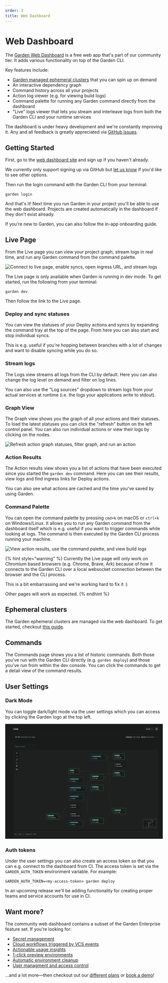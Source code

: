 ```yaml
---
order: 3
title: Web Dashboard
---
```


# Web Dashboard

The [Garden Web Dashboard](https://app.garden.io) is a free web app that's part of our community tier. It adds various functionality on top of the Garden CLI.

Key features include:

- [Garden managed ephemeral clusters](../k8s-plugins/ephemeral-k8s/README.md) that you can spin up on demand
- An interactive dependency graph
- Command history across all your projects
- Action log viewer (e.g. for viewing build logs)
- Command palette for running any Garden command directly from the dashboard
- "Live" logs viewer that lets you stream and interleave logs from both the Garden CLI and your runtime services

The dashboard is under heavy development and we're constantly improving it. Any and all feedback is greatly appreciated via [GitHub issues](https://github.com/garden-io/garden/issues/new?assignees=&labels=cloud+%F0%9F%8C%A9&projects=&template=DASHBOARD_FEEDBACK.md&title=).

## Getting Started

First, go to the [web dashboard site](https://app.garden.io/) and sign up if you haven't already.

We currently only support signing up via GitHub but [let us know](https://github.com/garden-io/garden/issues/new?assignees=&labels=cloud+%F0%9F%8C%A9&projects=&template=DASHBOARD_FEEDBACK.md&title=) if you'd like to see other options.

Then run the login command with the Garden CLI from your terminal:

```
garden login
```

And that's it! Next time you run Garden in your project you'll be able to use the web dashboard. Projects are created automatically in the dashboard if they don't exist already.

If you're new to Garden, you can also follow the in-app onboarding guide.

## Live Page

From the Live page you can view your project graph, stream logs in real time, and run any Garden command from the command palette.

![Connect to live page, enable syncs, open ingress URL, and stream logs](https://github.com/garden-io/garden/assets/5373776/971369f8-3172-43c5-8c0d-5840867782fa)

The Live page is only available when Garden is running in dev mode. To get started, run the following from your terminal:

```
garden dev
```

Then follow the link to the Live page.

### Deploy and sync statuses

You can view the statuses of your Deploy actions and syncs by expanding the command tray at the top of the page. From here you can also start and stop individual syncs.

This is e.g. useful if you're hopping between branches with a lot of changes and want to disable syncing while you do so.

### Stream logs

The Logs view streams all logs from the CLI by default. Here you can also change the log level on demand and filter on log lines.

You can also use the "Log sources" dropdown to stream logs from your actual services at runtime (i.e. the logs your applications write to stdout).

### Graph View

The Graph view shows you the graph of all your actions and their statuses. To load the latest statuses you can click the "refresh" button on the left control panel. You
can also run individual actions or view their logs by clicking on the nodes.

![Refresh action graph statuses, filter graph, and run an action](https://github.com/garden-io/garden/assets/5373776/e1642d8c-f869-4ba7-b8fe-1761c53a6923)

### Action Results

The Action results view shows you a list of actions that have been executed since you started the `garden dev` command. Here you can see their results, view logs and find ingress links for Deploy actions.

You can also see what actions are cached and the time you've saved by using Garden.

### Command Palette

You can open the command palette by pressing `cmd+k` on macOS or `ctrl+k` on Windows/Linux. It allows you to run any Garden command from the dashboard itself which is e.g. useful if you want to trigger commands while looking at logs. The command is then executed by the Garden CLI process running your machine.

![View action results, use the command palette, and view build logs](https://github.com/garden-io/garden/assets/5373776/a20f925c-bafb-478d-85a0-62d58847fd2f)

{% hint style="warning" %}
Currently the Live page will only work on Chromium based browsers (e.g. Chrome, Brave, Ark) because of how it connects to the Garden CLI over a local websocket connection between the browser and the CLI process.

This is a bit embarrassing and we're working hard to fix it :)

Other pages will work as expected.
{% endhint %}

## Ephemeral clusters

The Garden ephemeral clusters are managed via the web dashboard. To get started, checkout [this guide](../k8s-plugins/ephemeral-k8s/README.md).

## Commands

The Commands page shows you a list of historic commands. Both those you've run with the Garden CLI directly (e.g. `garden deploy`) and those you've run from within the dev console. You can click the commands to get a detail view of the command results.

## User Settings

### Dark Mode

You can toggle dark/light mode via the user settings which you can access by clicking the Garden logo at the top left.

![The graph in dark mode](../dashboard-live-page-darkmode.png)

### Auth tokens

Under the user settings you can also create an access token so that you can e.g. connect to the dashboard from CI. The access token is set via the `GARDEN_AUTH_TOKEN` environment variable. For example:

```
GARDEN_AUTH_TOKEN=<my-access-token> garden deploy
```

In an upcoming release we'll be adding functionality for creating proper teams and service accounts for use in CI.

## Want more?

The community web dashboard contains a subset of the Garden Enterprise feature set. If you're looking for:

- [Secret management](https://cloud.docs.garden.io/features/secrets)
- [Cloud workflows triggered by VCS events](https://cloud.docs.garden.io/features/workflows)
- [Actionable usage insights](https://cloud.docs.garden.io/features/insights)
- [1-click preview environments](https://cloud.docs.garden.io/features/one-click-preview-environments)
- [Automatic environment cleanup](https://cloud.docs.garden.io/features/automatic-environment-cleanup)
- [User managment and access control](https://cloud.docs.garden.io/features/roles-and-permissions)

...and a lot more—then checkout out our [different plans](https://garden.io/plans) or [book a demo](https://garden.io/contact)!
